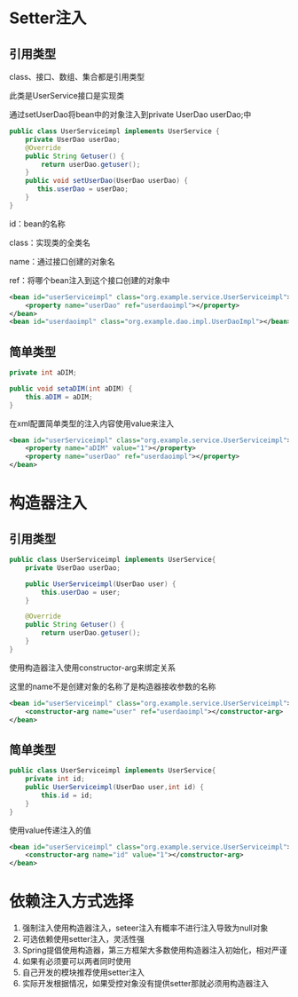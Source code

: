 # Setter注入

## 引用类型

class、接口、数组、集合都是引用类型

此类是UserService接口是实现类

通过setUserDao将bean中的对象注入到private UserDao userDao;中

```java
public class UserServiceimpl implements UserService {
    private UserDao userDao;
    @Override
    public String Getuser() {
        return userDao.getuser();
    }
    public void setUserDao(UserDao userDao) {
       this.userDao = userDao;
    }
}
```

id：bean的名称

class：实现类的全类名

name：通过接口创建的对象名

ref：将哪个bean注入到这个接口创建的对象中

```xml
<bean id="userServiceimpl" class="org.example.service.UserServiceimpl">
    <property name="userDao" ref="userdaoimpl"></property>
</bean>
<bean id="userdaoimpl" class="org.example.dao.impl.UserDaoImpl"></bean>
```

## 简单类型

```java
private int aDIM;

public void setaDIM(int aDIM) {
    this.aDIM = aDIM;
}
```

在xml配置简单类型的注入内容使用value来注入

```xml
<bean id="userServiceimpl" class="org.example.service.UserServiceimpl">
    <property name="aDIM" value="1"></property>
    <property name="userDao" ref="userdaoimpl"></property>
</bean>
```

# 构造器注入

## 引用类型

```java
public class UserServiceimpl implements UserService{
    private UserDao userDao;

    public UserServiceimpl(UserDao user) {
        this.userDao = user;
    }

    @Override
    public String Getuser() {
        return userDao.getuser();
    }
}
```

使用构造器注入使用constructor-arg来绑定关系

这里的name不是创建对象的名称了是构造器接收参数的名称

```xml
<bean id="userServiceimpl" class="org.example.service.UserServiceimpl">
    <constructor-arg name="user" ref="userdaoimpl"></constructor-arg>
</bean>
```

## 简单类型

```java
public class UserServiceimpl implements UserService{
    private int id;
    public UserServiceimpl(UserDao user,int id) {
        this.id = id;
    }
}
```

使用value传递注入的值

```xml
<bean id="userServiceimpl" class="org.example.service.UserServiceimpl">
    <constructor-arg name="id" value="1"></constructor-arg>
</bean>
```

# 依赖注入方式选择

1. 强制注入使用构造器注入，seteer注入有概率不进行注入导致为null对象
2. 可选依赖使用setter注入，灵活性强
3. Spring提倡使用构造器，第三方框架大多数使用构造器注入初始化，相对严谨
4. 如果有必须要可以两者同时使用
5. 自己开发的模块推荐使用setter注入
6. 实际开发根据情况，如果受控对象没有提供setter那就必须用构造器注入
